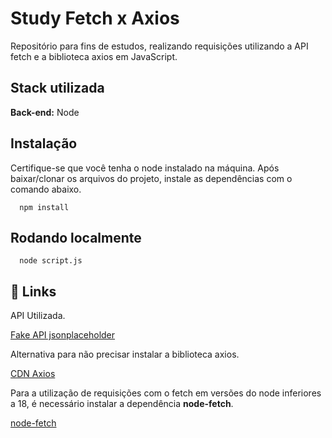 # Study Fetch x Axios

Repositório para fins de estudos, realizando requisições utilizando a API fetch e a biblioteca axios em JavaScript.


## Stack utilizada

**Back-end:** Node

## Instalação

Certifique-se que você tenha o node instalado na máquina.
Após baixar/clonar os arquivos do projeto, instale as dependências com o comando abaixo.

```
  npm install
```
## Rodando localmente

```
  node script.js
```

## 🔗 Links
API Utilizada.

[Fake API jsonplaceholder](https://jsonplaceholder.typicode.com/posts)

Alternativa para não precisar instalar a biblioteca axios.

[CDN Axios](https://cdnjs.com/libraries/axios)

Para a utilização de requisições com o fetch em versões do node inferiores a 18, é necessário instalar a dependência __node-fetch__.

[node-fetch](https://www.npmjs.com/package/node-fetch)